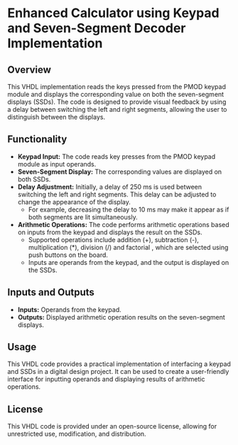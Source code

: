# Enhanced Calculator using Keypad and Seven-Segment Decoder Implementation 

## Overview

This VHDL implementation reads the keys pressed from the PMOD keypad module and displays the corresponding value on both the seven-segment displays (SSDs). The code is designed to provide visual feedback by using a delay between switching the left and right segments, allowing the user to distinguish between the displays.

## Functionality

- **Keypad Input:** The code reads key presses from the PMOD keypad module as input operands.
- **Seven-Segment Display:** The corresponding values are displayed on both SSDs.
- **Delay Adjustment:** Initially, a delay of 250 ms is used between switching the left and right segments. This delay can be adjusted to change the appearance of the display.
  - For example, decreasing the delay to 10 ms may make it appear as if both segments are lit simultaneously.
- **Arithmetic Operations:** The code performs arithmetic operations based on inputs from the keypad and displays the result on the SSDs.
  - Supported operations include addition (+), subtraction (-), multiplication (*), division (/) and factorial , which are selected using push buttons on the board.
  - Inputs are operands from the keypad, and the output is displayed on the SSDs.

## Inputs and Outputs

- **Inputs:** Operands from the keypad.
- **Outputs:** Displayed arithmetic operation results on the seven-segment displays.

## Usage

This VHDL code provides a practical implementation of interfacing a keypad and SSDs in a digital design project. It can be used to create a user-friendly interface for inputting operands and displaying results of arithmetic operations.

## License

This VHDL code is provided under an open-source license, allowing for unrestricted use, modification, and distribution.

